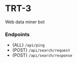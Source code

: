 # TRT-3

Web data miner bot

### Endpoints

* {ALL} `/api/ping`
* {POST} `/api/search/request`
* {POST} `/api/search/response`